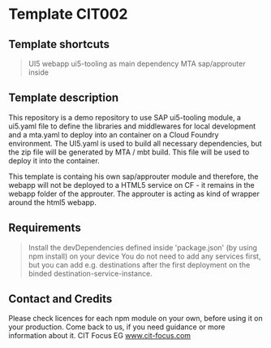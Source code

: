 # Template CIT002
## Template shortcuts
> UI5 webapp
> ui5-tooling as main dependency
> MTA
> sap/approuter inside

## Template description
This repository is a demo repository to use SAP ui5-tooling module, a ui5.yaml file to define the libraries and middlewares for local development and a mta.yaml to deploy into an container on a Cloud Foundry environment.
The UI5.yaml is used to build all necessary dependencies, but the zip file will be generated by MTA / mbt build. This file will be used to deploy it into the container.

This template is containg his own sap/approuter module and therefore, the webapp will not be deployed to a HTML5 service on CF - it remains in the webapp folder of the approuter.
The approuter is acting as kind of wrapper around the html5 webapp.

## Requirements
> Install the devDependencies defined inside 'package.json' (by using npm install) on your device
> You do not need to add any services first, but you can add e.g. destinations after the first deployment on the binded destination-service-instance.

## Contact and Credits
Please check licences for each npm module on your own, before using it on your production.
Come back to us, if you need guidance or more information about it.
CIT Focus EG
www.cit-focus.com 
